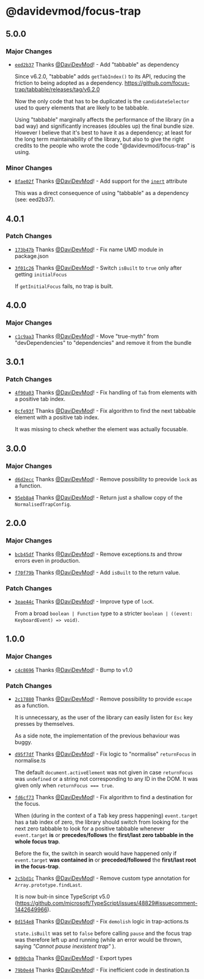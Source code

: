 # @davidevmod/focus-trap

## 5.0.0

### Major Changes

- [`eed2b37`](https://github.com/DaviDevMod/focus-trap/commit/eed2b37e4a93b8b12855c356a70466bc62ce97a6) Thanks [@DaviDevMod](https://github.com/DaviDevMod)! - Add "tabbable" as dependency

  Since v6.2.0, "tabbable" adds `getTabIndex()` to its API, reducing the friction to being adopted as a dependency.
  https://github.com/focus-trap/tabbable/releases/tag/v6.2.0

  Now the only code that has to be duplicated is the `candidateSelector` used to query elements that are likely to be tabbable.

  Using "tabbable" marginally affects the performance of the library (in a bad way) and significantly increases (doubles up) the final bundle size.
  However I believe that it's best to have it as a dependency; at least for the long term maintainability of the library, but also to give the right credits to the people who wrote the code "@davidevmod/focus-trap" is using.

### Minor Changes

- [`8fae02f`](https://github.com/DaviDevMod/focus-trap/commit/8fae02fd4d25b639109c6682fab8f14d77865d13) Thanks [@DaviDevMod](https://github.com/DaviDevMod)! - Add support for the [`inert`](https://developer.mozilla.org/en-US/docs/Web/HTML/Global_attributes/inert) attribute

  This was a direct consequence of using "tabbable" as a dependency (see: eed2b37).

## 4.0.1

### Patch Changes

- [`173b47b`](https://github.com/DaviDevMod/focus-trap/commit/173b47b885c68075a6726f410f2b8ad4fdda4caa) Thanks [@DaviDevMod](https://github.com/DaviDevMod)! - Fix name UMD module in package.json

- [`3f01c26`](https://github.com/DaviDevMod/focus-trap/commit/3f01c2626d169a4d96191aa25012a07c12645370) Thanks [@DaviDevMod](https://github.com/DaviDevMod)! - Switch `isBuilt` to `true` only after getting `initialFocus`

  If `getInitialFocus` fails, no trap is built.

## 4.0.0

### Major Changes

- [`c1c9aa3`](https://github.com/DaviDevMod/focus-trap/commit/c1c9aa381a9edecc4570a45e4e242d191e047473) Thanks [@DaviDevMod](https://github.com/DaviDevMod)! - Move "true-myth" from "devDependencies" to "dependencies" and remove it from the bundle

## 3.0.1

### Patch Changes

- [`4f90a03`](https://github.com/DaviDevMod/focus-trap/commit/4f90a031a6b3058e48ebfd83439cbb7df1699ead) Thanks [@DaviDevMod](https://github.com/DaviDevMod)! - Fix handling of `Tab` from elements with a positive tab index.

- [`0cfe93f`](https://github.com/DaviDevMod/focus-trap/commit/0cfe93f3bd32b547aa7b8b373e81242c366d7b1f) Thanks [@DaviDevMod](https://github.com/DaviDevMod)! - Fix algorithm to find the next tabbable element with a positive tab index.

  It was missing to check whether the element was actually focusable.

## 3.0.0

### Major Changes

- [`d6d2ecc`](https://github.com/DaviDevMod/focus-trap/commit/d6d2ecceb0c7d14b27c41b55fd785cf2bd93cd14) Thanks [@DaviDevMod](https://github.com/DaviDevMod)! - Remove possibility to preovide `lock` as a function.

- [`95eb8a4`](https://github.com/DaviDevMod/focus-trap/commit/95eb8a45b32f87594ffa1cceef29c0b851d295bf) Thanks [@DaviDevMod](https://github.com/DaviDevMod)! - Return just a shallow copy of the `NormalisedTrapConfig`.

## 2.0.0

### Major Changes

- [`bcb45df`](https://github.com/DaviDevMod/focus-trap/commit/bcb45dff1d507b67f7c4cd6dd8b3f44ebf311370) Thanks [@DaviDevMod](https://github.com/DaviDevMod)! - Remove exceptions.ts and throw errors even in production.

- [`f70f79b`](https://github.com/DaviDevMod/focus-trap/commit/f70f79b9a14d7ea29759dd53b00eb15f06c38170) Thanks [@DaviDevMod](https://github.com/DaviDevMod)! - Add `isBuilt` to the return value.

### Patch Changes

- [`3eae44c`](https://github.com/DaviDevMod/focus-trap/commit/3eae44c906efa648864415619a2d9e2e4487804c) Thanks [@DaviDevMod](https://github.com/DaviDevMod)! - Improve type of `locK`.

  From a broad `boolean | Function` type to a stricter `boolean | ((event: KeyboardEvent) => void)`.

## 1.0.0

### Major Changes

- [`c4c8696`](https://github.com/DaviDevMod/focus-trap/commit/c4c8696048e275be74c4d95c2cc16f54a8da5b6a) Thanks [@DaviDevMod](https://github.com/DaviDevMod)! - Bump to v1.0

### Patch Changes

- [`2c17880`](https://github.com/DaviDevMod/focus-trap/commit/2c17880cdb4364afeec490a0f1ec39c49eaf54df) Thanks [@DaviDevMod](https://github.com/DaviDevMod)! - Remove possibility to provide `escape` as a function.

  It is unnecessary, as the user of the library can easily listen for `Esc` key presses by themselves.

  As a side note, the implementation of the previous behaviour was buggy.

- [`d95f7df`](https://github.com/DaviDevMod/focus-trap/commit/d95f7df5e2547a7b5ca4fe906e8c153f8e224c5f) Thanks [@DaviDevMod](https://github.com/DaviDevMod)! - Fix logic to "normalise" `returnFocus` in normalise.ts

  The default `document.activeElement` was not given in case `returnFocus` was `undefined` or a string not corresponding to any ID in the DOM.
  It was given only when `returnFocus === true`.

- [`fd6cf73`](https://github.com/DaviDevMod/focus-trap/commit/fd6cf73d6cad7b31f8bd73dfabde63473c061022) Thanks [@DaviDevMod](https://github.com/DaviDevMod)! - Fix algorithm to find a destination for the focus.

  When (during in the context of a <kbd>Tab</kbd> key press happening) `event.target` has a tab index of zero, the library should switch from looking for the next zero tabbable to look for a positive tabbable whenever `event.target` **is** or **precedes/follows** the **first/last zero tabbable in the whole focus trap**.

  Before the fix, the switch in search would have happened only if `event.target` **was contained in** or **preceded/followed** the **first/last root in the focus-trap**.

- [`2c5bd1c`](https://github.com/DaviDevMod/focus-trap/commit/2c5bd1c2ae4b7cf8a242f064d0da1555085c8b5a) Thanks [@DaviDevMod](https://github.com/DaviDevMod)! - Remove custom type annotation for `Array.prototype.findLast`.

  It is now buit-in since TypeScript v5.0 (https://github.com/microsoft/TypeScript/issues/48829#issuecomment-1442649966).

- [`0d154e8`](https://github.com/DaviDevMod/focus-trap/commit/0d154e84db7648a99ff395c739ca39f1a8e0343e) Thanks [@DaviDevMod](https://github.com/DaviDevMod)! - Fix `demolish` logic in trap-actions.ts

  `state.isBuilt` was set to `false` before calling `pause` and the focus trap was therefore left up and running (while an error would be thrown, saying _"Cannot pause inexistent trap"_ ).

- [`0d90cba`](https://github.com/DaviDevMod/focus-trap/commit/0d90cba8dcb7e3a7f73a8d1376950886ec7dfb35) Thanks [@DaviDevMod](https://github.com/DaviDevMod)! - Export types

- [`79b0e44`](https://github.com/DaviDevMod/focus-trap/commit/79b0e4421c2846396a8d3cd49c37407007751211) Thanks [@DaviDevMod](https://github.com/DaviDevMod)! - Fix inefficient code in destination.ts
